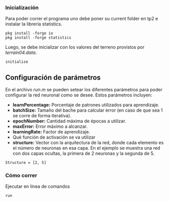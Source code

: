 ### Inicialización

Para poder correr el programa uno debe poner su current folder en tp2 e instalar la librería statistics.

```
pkg install -forge io
pkg install -forge statistics
```

Luego, se debe inicializar con los valores del terreno provistos por *terrain04.data*.

```
initialize
```
## Configuración de parámetros

En el archivo *run.m* se pueden setear los diferentes parámetros para poder configurar la red neuronal como se desee. Estos parámetros incluyen:

* **learnPercentage:** Porcentaje de patrones utilizados para aprendizaje.
* **batchSize:** Tamaño del bache para calcular error (en caso de que sea 1 se corre de forma iterativa).
* **epochNumber:** Cantidad máxima de épocas a utilizar.
* **maxError:** Error máximo a alcanzar.
* **learningRate:** Factor de aprendizaje.
* Qué función de activación se va  utilizar
* **structure:** Vector con la arquitectura de la red, donde cada elemento es el número de neuronas en esa capa. En el ejemplo se muestra una red con dos capas ocultas, la primera de 2 neuronas y la segunda de 5.
```
Structure = [2, 5]
```

### Cómo correr

Ejecutar en línea de comandos
```
run
```
